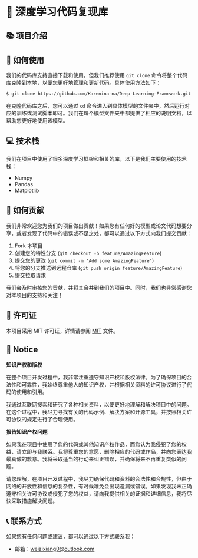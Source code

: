 # 🤖 深度学习代码复现库

## 📚 项目介绍

## 🚀 如何使用

我们的代码库支持直接下载和使用，但我们推荐使用 `git clone` 命令将整个代码库克隆到本地，以便您更好地管理和更新代码。具体使用方法如下：

```bash
$ git clone https://github.com/Karenina-na/Deep-Learning-Framework.git
```

在克隆代码库之后，您可以通过 `cd` 命令进入到具体模型的文件夹中，然后运行对应的训练或测试脚本即可。我们在每个模型文件夹中都提供了相应的说明文档，以帮助您更好地使用该模型。

## 💻 技术栈

我们在项目中使用了很多深度学习框架和相关的库，以下是我们主要使用的技术栈：

- Numpy
- Pandas
- Matplotlib

## 🤝 如何贡献

我们非常欢迎您为我们的项目做出贡献！如果您有任何好的模型或论文代码想要分享，或者发现了代码中的错误或不足之处，都可以通过以下方式向我们提交贡献：

1. Fork 本项目
2. 创建您的特性分支 (`git checkout -b feature/AmazingFeature`)
3. 提交您的更改 (`git commit -m 'Add some AmazingFeature'`)
4. 将您的分支推送到远程仓库 (`git push origin feature/AmazingFeature`)
5. 提交拉取请求

我们会及时审核您的贡献，并将其合并到我们的项目中。同时，我们也非常感谢您对本项目的支持和关注！

## 📝 许可证

本项目采用 MIT 许可证，详情请参阅 [MIT](https://choosealicense.com/licenses/mit/) 文件。

## 📧 Notice

**知识产权和版权**

在整个项目开发过程中，我非常注重遵守知识产权和版权法律。为了确保项目的合法性和可靠性，我始终尊重他人的知识产权，并根据相关资料的许可协议进行了代码的使用和引用。

我通过互联网搜索和研究了各种相关资料，以便更好地理解和解决项目中的问题。在这个过程中，我尽力寻找有关的代码示例、解决方案和开源工具，并按照相关许可协议的规定进行了合理使用。

**报告知识产权问题**

如果我在项目中使用了您的代码或其他知识产权作品，而您认为我侵犯了您的权益，请立即与我联系。我将尊重您的意愿，删除相应的代码或作品，并向您表达我最真诚的歉意。我将采取适当的行动来纠正错误，并确保将来不再重复类似的问题。

请您理解，在项目开发过程中，我尽力确保代码和资料的合法性和合规性，但由于网络的开放性和信息的复杂性，有时候难免会出现遗漏或错误。如果发现我未正确遵守相关许可协议或侵犯了您的权益，请向我提供相关的证据和详细信息，我将尽快采取措施解决问题。

## 📞 联系方式

如果您有任何问题或建议，都可以通过以下方式联系我：

- 邮箱：weizixiang0@outlook.com
